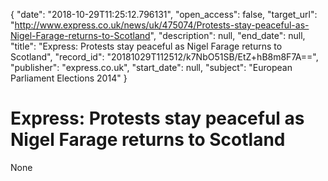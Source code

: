 {
  "date": "2018-10-29T11:25:12.796131", 
  "open_access": false, 
  "target_url": "http://www.express.co.uk/news/uk/475074/Protests-stay-peaceful-as-Nigel-Farage-returns-to-Scotland", 
  "description": null, 
  "end_date": null, 
  "title": "Express: Protests stay peaceful as Nigel Farage returns to Scotland", 
  "record_id": "20181029T112512/k7NbO51SB/EtZ+hB8m8F7A==", 
  "publisher": "express.co.uk", 
  "start_date": null, 
  "subject": "European Parliament Elections 2014"
}

# Express: Protests stay peaceful as Nigel Farage returns to Scotland

None
